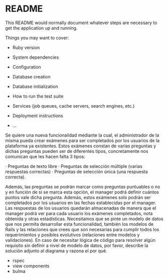 # README

This README would normally document whatever steps are necessary to get the
application up and running.

Things you may want to cover:

* Ruby version

* System dependencies

* Configuration

* Database creation

* Database initialization

* How to run the test suite

* Services (job queues, cache servers, search engines, etc.)

* Deployment instructions

* ...


Se quiere una nueva funcionalidad mediante la cual, el administrador de la misma pueda crear exámenes para ser completados por los usuarios de la plataforma ya existentes.
Estos exámenes constan de varias preguntas y dichas preguntas pueden ser de diferentes tipos, concretamente nos comunican que les hacen falta 3 tipos:

· Preguntas de texto libre
· Preguntas de selección múltiple (varias respuestas correctas)
· Preguntas de selección única (una respuesta correcta).

Además, las preguntas se podrán marcar como preguntas puntuables o no y en función de si se marca esta opción, el manager podrá definir cuántos puntos vale dicha pregunta.
Además, estos exámenes solo podrán ser completados por los usuarios en las fechas establecidas por el manager.
Las respuestas de los usuarios quedarán almacenadas de manera que el manager podrá ver para cada usuario los exámenes completados, nota obtenida y otras estadísticas.
Necesitamos que se pinte un modelo de datos que nos permita desarrollar esta funcionalidad, también los modelos de Rails y las relaciones que crees que son necesarias para cumplir todos los requerimientos y posibles evolutivos (relaciones entre modelos y validaciones).
En caso de necesitar lógica de código para resolver algún requisito sin definir a nivel de modelo de datos, por favor, describe la solución adjunto al diagrama y razona el por qué.

- rspec
- view components
- bulma
